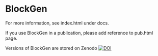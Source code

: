 # BlockGen

For more information, see index.html under docs.

If you use BlockGen in a publication, please add reference to pub.html page.

Versions of BlockGen are stored on Zenodo <a href="https://zenodo.org/badge/latestdoi/133136534"><img src="https://zenodo.org/badge/133136534.svg" alt="DOI"></a>
